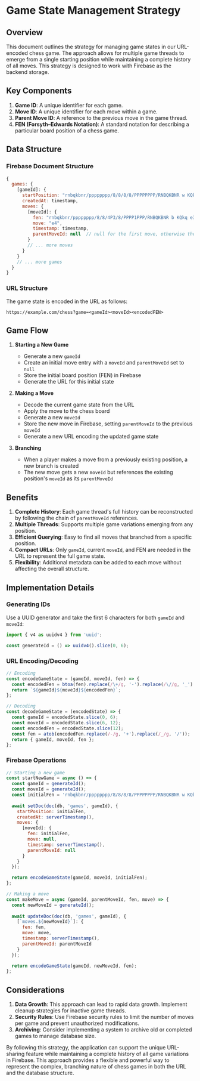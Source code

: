 # Game State Management Strategy

## Overview

This document outlines the strategy for managing game states in our URL-encoded chess game. The approach allows for multiple game threads to emerge from a single starting position while maintaining a complete history of all moves. This strategy is designed to work with Firebase as the backend storage.

## Key Components

1. **Game ID**: A unique identifier for each game.
2. **Move ID**: A unique identifier for each move within a game.
3. **Parent Move ID**: A reference to the previous move in the game thread.
4. **FEN (Forsyth–Edwards Notation)**: A standard notation for describing a particular board position of a chess game.

## Data Structure

### Firebase Document Structure

```javascript
{
  games: {
    [gameId]: {
      startPosition: "rnbqkbnr/pppppppp/8/8/8/8/PPPPPPPP/RNBQKBNR w KQkq - 0 1",
      createdAt: timestamp,
      moves: {
        [moveId]: {
          fen: "rnbqkbnr/pppppppp/8/8/4P3/8/PPPP1PPP/RNBQKBNR b KQkq e3 0 1",
          move: "e4",
          timestamp: timestamp,
          parentMoveId: null  // null for the first move, otherwise the ID of the previous move
        }
        // ... more moves
      }
    }
    // ... more games
  }
}
```

### URL Structure

The game state is encoded in the URL as follows:

```
https://example.com/chess?game=<gameId><moveId><encodedFEN>
```

## Game Flow

1. **Starting a New Game**
   - Generate a new `gameId`
   - Create an initial move entry with a `moveId` and `parentMoveId` set to `null`
   - Store the initial board position (FEN) in Firebase
   - Generate the URL for this initial state

2. **Making a Move**
   - Decode the current game state from the URL
   - Apply the move to the chess board
   - Generate a new `moveId`
   - Store the new move in Firebase, setting `parentMoveId` to the previous `moveId`
   - Generate a new URL encoding the updated game state

3. **Branching**
   - When a player makes a move from a previously existing position, a new branch is created
   - The new move gets a new `moveId` but references the existing position's `moveId` as its `parentMoveId`

## Benefits

1. **Complete History**: Each game thread's full history can be reconstructed by following the chain of `parentMoveId` references.
2. **Multiple Threads**: Supports multiple game variations emerging from any position.
3. **Efficient Querying**: Easy to find all moves that branched from a specific position.
4. **Compact URLs**: Only `gameId`, current `moveId`, and FEN are needed in the URL to represent the full game state.
5. **Flexibility**: Additional metadata can be added to each move without affecting the overall structure.

## Implementation Details

### Generating IDs

Use a UUID generator and take the first 6 characters for both `gameId` and `moveId`:

```javascript
import { v4 as uuidv4 } from 'uuid';

const generateId = () => uuidv4().slice(0, 6);
```

### URL Encoding/Decoding

```javascript
// Encoding
const encodeGameState = (gameId, moveId, fen) => {
  const encodedFen = btoa(fen).replace(/\+/g, '-').replace(/\//g, '_').replace(/=/g, '');
  return `${gameId}${moveId}${encodedFen}`;
};

// Decoding
const decodeGameState = (encodedState) => {
  const gameId = encodedState.slice(0, 6);
  const moveId = encodedState.slice(6, 12);
  const encodedFen = encodedState.slice(12);
  const fen = atob(encodedFen.replace(/-/g, '+').replace(/_/g, '/'));
  return { gameId, moveId, fen };
};
```

### Firebase Operations

```javascript
// Starting a new game
const startNewGame = async () => {
  const gameId = generateId();
  const moveId = generateId();
  const initialFen = 'rnbqkbnr/pppppppp/8/8/8/8/PPPPPPPP/RNBQKBNR w KQkq - 0 1';
  
  await setDoc(doc(db, 'games', gameId), {
    startPosition: initialFen,
    createdAt: serverTimestamp(),
    moves: {
      [moveId]: {
        fen: initialFen,
        move: null,
        timestamp: serverTimestamp(),
        parentMoveId: null
      }
    }
  });

  return encodeGameState(gameId, moveId, initialFen);
};

// Making a move
const makeMove = async (gameId, parentMoveId, fen, move) => {
  const newMoveId = generateId();
  
  await updateDoc(doc(db, 'games', gameId), {
    [`moves.${newMoveId}`]: {
      fen: fen,
      move: move,
      timestamp: serverTimestamp(),
      parentMoveId: parentMoveId
    }
  });

  return encodeGameState(gameId, newMoveId, fen);
};
```

## Considerations

1. **Data Growth**: This approach can lead to rapid data growth. Implement cleanup strategies for inactive game threads.
2. **Security Rules**: Use Firebase security rules to limit the number of moves per game and prevent unauthorized modifications.
3. **Archiving**: Consider implementing a system to archive old or completed games to manage database size.

By following this strategy, the application can support the unique URL-sharing feature while maintaining a complete history of all game variations in Firebase. This approach provides a flexible and powerful way to represent the complex, branching nature of chess games in both the URL and the database structure.